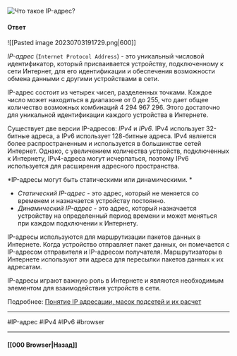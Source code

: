  ![Что такое IP-адрес?](https://youtu.be/70VnuTXi4Wk?t=720)

#### Ответ

![[Pasted image 20230703191729.png|600]]

*IP-адрес* (`Internet Protocol Address`) - это уникальный числовой идентификатор, который присваивается устройству, подключенному к сети Интернет, для его идентификации и обеспечения возможности обмена данными с другими устройствами в сети.

IP-адрес состоит из четырех чисел, разделенных точками. Каждое число может находиться в диапазоне от 0 до 255, что дает общее количество возможных комбинаций 4 294 967 296. Этого достаточно для уникальной идентификации каждого устройства в Интернете.

Существует две версии IP-адресов: *IPv4* и *IPv6*. 
IPv4 использует 32-битные адреса, а IPv6 использует 128-битные адреса. 
IPv4 является более распространенным и используется в большинстве сетей Интернет. Однако, с увеличением количества устройств, подключенных к Интернету, IPv4-адреса могут исчерпаться, поэтому IPv6 используется для расширения адресного пространства.

*IP-адресы могут быть статическими или динамическими. *
* *Статический IP-адрес* - это адрес, который не меняется со временем и назначается устройству постоянно. 
* *Динамический IP-адрес* - это адрес, который назначается устройству на определенный период времени и может меняться при каждом подключении к Интернету.

IP-адресы используются для маршрутизации пакетов данных в Интернете. Когда устройство отправляет пакет данных, он помечается с IP-адресом отправителя и IP-адресом получателя. Маршрутизаторы в Интернете используют эти адреса для пересылки пакетов данных к их адресатам.

IP-адресы играют важную роль в Интернете и являются необходимым элементом для взаимодействия устройств в сети.

Подробнее: [Понятие IP адресации, масок подсетей и их расчет](https://habr.com/ru/articles/314484/)

___
#IP-адрес #IPv4 #IPv6 #browser

___

#### [[000 Browser|Назад]]